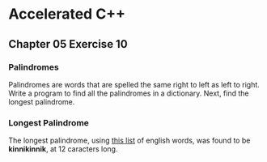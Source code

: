 # Accelerated C++
## Chapter 05 Exercise 10
### Palindromes

Palindromes are words that are spelled the same right to left as left to right. Write a
program to find all the palindromes in a dictionary. Next, find the longest palindrome.

### Longest Palindrome
The longest palindrome, using [this list](https://github.com/dwyl/english-words) of english words,
was found to be **kinnikinnik**, at 12 caracters long.
